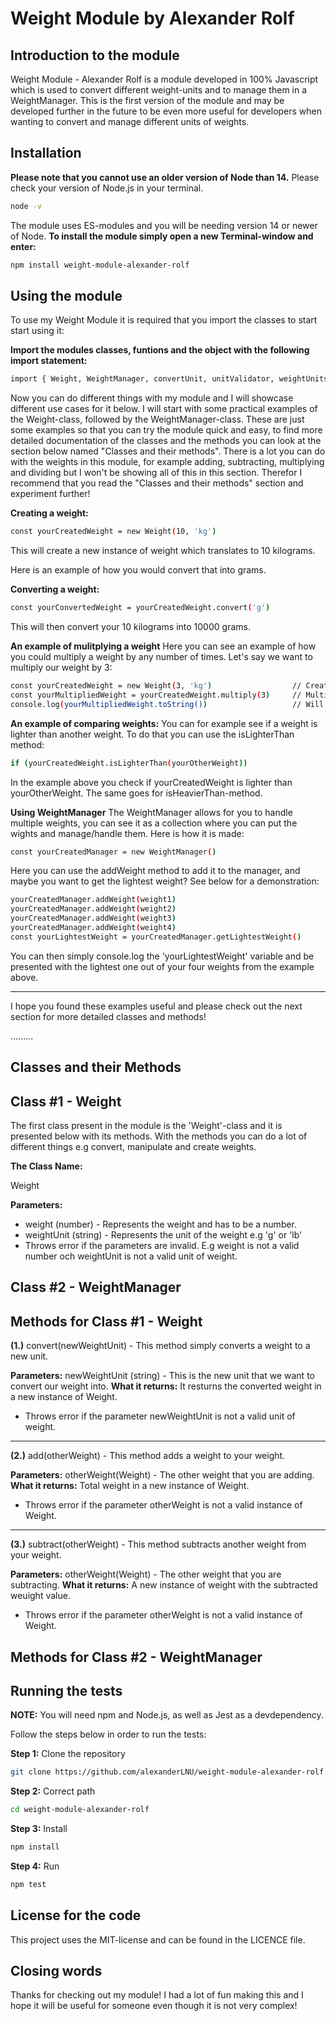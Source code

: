 # Weight Module by Alexander Rolf

## Introduction to the module

Weight Module - Alexander Rolf is a module developed in 100% Javascript which is used to convert different weight-units and to manage them in a WeightManager. This is the first version of the module and may be developed further in the future to be even more useful for developers when wanting to convert and manage different units of weights.

## Installation

**Please note that you cannot use an older version of Node than 14.**
Please check your version of Node.js in your terminal.

```bash
node -v
```

The module uses ES-modules and you will be needing version 14 or newer of Node.
**To install the module simply open a new Terminal-window and enter:**

```bash
npm install weight-module-alexander-rolf
```

## Using the module

To use my Weight Module it is required that you import the classes to start start using it:

**Import the modules classes, funtions and the object with the following import statement:**

```bash
import { Weight, WeightManager, convertUnit, unitValidator, weightUnits } from 'weight-module-alexander-rolf
```

Now you can do different things with my module and I will showcase different use cases for it below. I will start with some practical examples of the Weight-class, followed by the WeightManager-class. These are just some examples so that you can try the module quick and easy, to find more detailed documentation of the classes and the methods you can look at the section below named "Classes and their methods". There is a lot you can do with the weights in this module, for example adding, subtracting, multiplying and dividing but I won't be showing all of this in this section. Therefor I recommend that you read the "Classes and their methods" section and experiment further!

**Creating a weight:**

```bash
const yourCreatedWeight = new Weight(10, 'kg')
```

This will create a new instance of weight which translates to 10 kilograms.

Here is an example of how you would convert that into grams.

**Converting a weight:**

```bash
const yourConvertedWeight = yourCreatedWeight.convert('g')
```

This will then convert your 10 kilograms into 10000 grams.

**An example of mulitplying a weight**
Here you can see an example of how you could multiply a weight by any number of times. Let's say we want to multiply our weight by 3:

```bash
const yourCreatedWeight = new Weight(3, 'kg')                  // Create a weight.
const yourMultipliedWeight = yourCreatedWeight.multiply(3)     // Multiply the weight using the multiply method.
console.log(yourMultipliedWeight.toString())                   // Will give the output of "9 kg".
```

**An example of comparing weights:**
You can for example see if a weight is lighter than another weight. To do that you can use the isLighterThan method:

```bash
if (yourCreatedWeight.isLighterThan(yourOtherWeight))
```

In the example above you check if yourCreatedWeight is lighter than yourOtherWeight. The same goes for isHeavierThan-method.

**Using WeightManager**
The WeightManager allows for you to handle multiple weights, you can see it as a collection where you can put the wights and manage/handle them. Here is how it is made:

```bash
const yourCreatedManager = new WeightManager()
```

Here you can use the addWeight method to add it to the manager, and maybe you want to get the lightest weight? See below for a demonstration:

```bash
yourCreatedManager.addWeight(weight1)
yourCreatedManager.addWeight(weight2)
yourCreatedManager.addWeight(weight3)
yourCreatedManager.addWeight(weight4)
const yourLightestWeight = yourCreatedManager.getLightestWeight()
```

You can then simply console.log the 'yourLightestWeight' variable and be presented with the lightest one out of your four weights from the example above.

---

I hope you found these examples useful and please check out the next section for more detailed classes and methods!

.........

## Classes and their Methods

## Class #1 - Weight

The first class present in the module is the 'Weight'-class and it is presented below with its methods. With the methods you can do a lot of different things e.g convert, manipulate and create weights.

**The Class Name:**

Weight

**Parameters:**

- weight (number) - Represents the weight and has to be a number.
- weightUnit (string) - Represents the unit of the weight e.g 'g' or 'lb'
- Throws error if the parameters are invalid. E.g weight is not a valid number och weightUnit is not a valid unit of weight.

## Class #2 - WeightManager

## Methods for Class #1 - Weight

**(1.)** convert(newWeightUnit) - This method simply converts a weight to a new unit.

**Parameters:** newWeightUnit (string) - This is the new unit that we want to convert our weight into.
**What it returns:** It resturns the converted weight in a new instance of Weight.

- Throws error if the parameter newWeightUnit is not a valid unit of weight.

---

**(2.)** add(otherWeight) - This method adds a weight to your weight.

**Parameters:** otherWeight(Weight) - The other weight that you are adding.
**What it returns:** Total weight in a new instance of Weight.

- Throws error if the parameter otherWeight is not a valid instance of Weight.

---

**(3.)** subtract(otherWeight) - This method subtracts another weight from your weight.

**Parameters:** otherWeight(Weight) - The other weight that you are subtracting.
**What it returns:** A new instance of weight with the subtracted weuight value.

- Throws error if the parameter otherWeight is not a valid instance of Weight.

## Methods for Class #2 - WeightManager

## Running the tests

**NOTE:** You will need npm and Node.js, as well as Jest as a devdependency.

Follow the steps below in order to run the tests:

**Step 1:** Clone the repository

```bash
git clone https://github.com/alexanderLNU/weight-module-alexander-rolf.git
```

**Step 2:** Correct path

```bash
cd weight-module-alexander-rolf
```

**Step 3:** Install

```bash
npm install
```

**Step 4:** Run

```bash
npm test
```

## License for the code

This project uses the MIT-license and can be found in the LICENCE file.

## Closing words

Thanks for checking out my module! I had a lot of fun making this and I hope it will be useful for someone even though it is not very complex!
